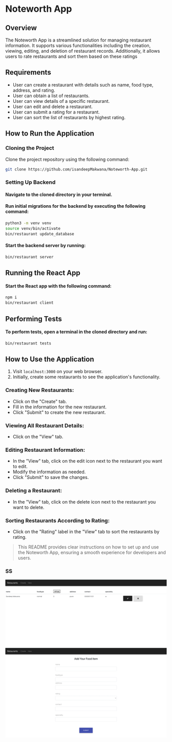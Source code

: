 # Noteworth App

## Overview

The Noteworth App is a streamlined solution for managing restaurant information. It supports various functionalities including the creation, viewing, editing, and deletion of restaurant records. Additionally, it allows users to rate restaurants and sort them based on these ratings

## Requirements

- User can create a restaurant with details such as name, food type, address, and rating.
- User can obtain a list of restaurants.
- User can view details of a specific restaurant.
- User can edit and delete a restaurant.
- User can submit a rating for a restaurant.
- User can sort the list of restaurants by highest rating.

## How to Run the Application

### Cloning the Project

Clone the project repository using the following command:

```bash
git clone https://github.com/isandeepMakwana/Noteworth-App.git
```

### Setting Up Backend

#### Navigate to the cloned directory in your terminal.

#### Run initial migrations for the backend by executing the following command:


```bash
python3 -m venv venv
source venv/bin/activate
bin/restaurant update_database
```

#### Start the backend server by running:

```bash
bin/restaurant server
```

## Running the React App

#### Start the React app with the following command:

```bash
npm i 
bin/restaurant client
```

## Performing Tests

#### To perform tests, open a terminal in the cloned directory and run:
```bash
bin/restaurant tests
```
## How to Use the Application

1. Visit `localhost:3000` on your web browser.
2. Initially, create some restaurants to see the application's functionality.

### Creating New Restaurants:
   - Click on the "Create" tab.
   - Fill in the information for the new restaurant.
   - Click "Submit" to create the new restaurant.

### Viewing All Restaurant Details:
   - Click on the "View" tab.

### Editing Restaurant Information:
   - In the "View" tab, click on the edit icon next to the restaurant you want to edit.
   - Modify the information as needed.
   - Click "Submit" to save the changes.

### Deleting a Restaurant:
   - In the "View" tab, click on the delete icon next to the restaurant you want to delete.

### Sorting Restaurants According to Rating:
   - Click on the "Rating" label in the "View" tab to sort the restaurants by rating.




> This README provides clear instructions on how to set up and use the Noteworth App, ensuring a smooth experience for developers and users.

### SS

![](./bin/1.png)
![](./bin/2.png)


